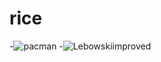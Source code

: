 # rice


-![pacman](https://i.imgur.com/aSNF22q.jpg)
-![Lebowskiimproved](https://i.redd.it/uo6rgwbzo6u01.png)
